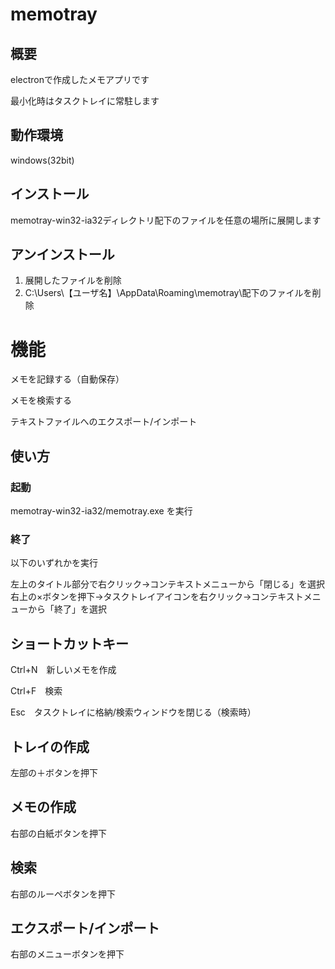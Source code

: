# memotray

## 概要
electronで作成したメモアプリです

最小化時はタスクトレイに常駐します

## 動作環境
windows(32bit)

## インストール
memotray-win32-ia32ディレクトリ配下のファイルを任意の場所に展開します

## アンインストール
1. 展開したファイルを削除
1. C:\Users\【ユーザ名】\AppData\Roaming\memotray\配下のファイルを削除

# 機能

メモを記録する（自動保存）

メモを検索する

テキストファイルへのエクスポート/インポート

## 使い方
### 起動
memotray-win32-ia32/memotray.exe
を実行

### 終了
以下のいずれかを実行
<dl>
<dt>左上のタイトル部分で右クリック→コンテキストメニューから「閉じる」を選択</dt>
<dt>右上の×ボタンを押下→タスクトレイアイコンを右クリック→コンテキストメニューから「終了」を選択</dt>
</dl>

## ショートカットキー

Ctrl+N　新しいメモを作成

Ctrl+F　検索

Esc　タスクトレイに格納/検索ウィンドウを閉じる（検索時）

## トレイの作成
左部の＋ボタンを押下

## メモの作成
右部の白紙ボタンを押下

## 検索
右部のルーペボタンを押下

## エクスポート/インポート
右部のメニューボタンを押下

